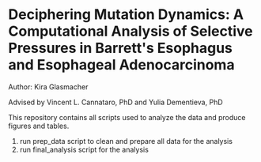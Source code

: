 # Deciphering Mutation Dynamics: A Computational Analysis of Selective Pressures in Barrett's Esophagus and Esophageal Adenocarcinoma

Author: Kira Glasmacher

Advised by Vincent L. Cannataro, PhD and Yulia Dementieva, PhD

This repository contains all scripts used to analyze the data and produce figures and tables.

1. run prep_data script to clean and prepare all data for the analysis
2. run final_analysis script for the analysis
